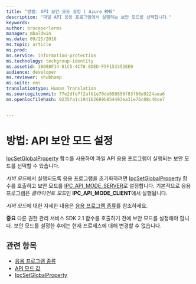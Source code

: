 ```yaml
---
title: "방법: API 보안 모드 설정 | Azure RMS"
description: "파일 API 응용 프로그램에서 실행하는 보안 모드를 선택합니다."
keywords: 
author: bruceperlerms
manager: mbaldwin
ms.date: 09/25/2016
ms.topic: article
ms.prod: 
ms.service: information-protection
ms.technology: techgroup-identity
ms.assetid: 3B088F14-81C5-4C78-8DED-F5F153353EE0
audience: developer
ms.reviewer: shubhamp
ms.suite: ems
translationtype: Human Translation
ms.sourcegitcommit: 77e2dfe7f2afb1e70de658850f83f86e9224aea6
ms.openlocfilehash: 9235fa1c194162689b854493ea31e76c08c40ce7


---
```


# 방법: API 보안 모드 설정

[IpcSetGlobalProperty](https://msdn.microsoft.com/library/hh535270.aspx) 함수를 사용하여 파일 API 응용 프로그램이 실행되는 보안 모드를 선택할 수 있습니다.

*서버 모드*에서 실행되도록 응용 프로그램을 초기화하려면 [IpcSetGlobalProperty](https://msdn.microsoft.com/library/hh535270.aspx) 함수를 호출하고 보안 모드를 [IPC\_API\_MODE\_SERVER](https://msdn.microsoft.com/library/hh535236.aspx)로 설정합니다. 기본적으로 응용 프로그램은 *클라이언트 모드*인 **IPC\_API\_MODE\_CLIENT**에서 실행됩니다.

*서버 모드*에 대한 자세한 내용은 [응용 프로그램 종류](application-types.md)를 참조하세요.

**중요** 다른 권한 관리 서비스 SDK 2.1 함수를 호출하기 전에 보안 모드를 설정해야 합니다. 보안 모드를 설정한 후에는 현재 프로세스에 대해 변경할 수 없습니다.

## 관련 항목

* [응용 프로그램 종류](application-types.md)
* [API 모드 값](https://msdn.microsoft.com/library/hh535236.aspx)
* [IpcSetGlobalProperty](https://msdn.microsoft.com/library/hh535270.aspx)
 

 



<!--HONumber=Oct16_HO3-->


